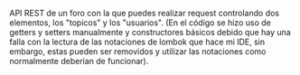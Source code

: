 API REST de un foro con la que puedes realizar request controlando dos elementos, los "topicos" y los "usuarios". (En el código se hizo uso de getters y setters manualmente y constructores básicos debido que hay una falla con la lectura de las notaciones de lombok que hace mi IDE, sin embargo, estas pueden ser removidos y utilizar las notaciones como normalmente deberían de funcionar).  
